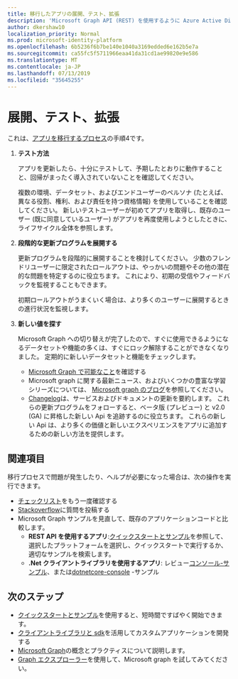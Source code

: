 ```yaml
---
title: 移行したアプリの展開、テスト、拡張
description: 'Microsoft Graph API (REST) を使用するように Azure Active Directory (Azure AD) アプリを移行する方法について説明します。ここでは、手順 3: 展開、テスト、拡張について説明します。'
author: dkershaw10
localization_priority: Normal
ms.prod: microsoft-identity-platform
ms.openlocfilehash: 6b5236f6b7be140e1040a3169edded6e162b5e7a
ms.sourcegitcommit: ca55fc5f5711966eaa41da31cd1ae99820e9e586
ms.translationtype: MT
ms.contentlocale: ja-JP
ms.lasthandoff: 07/13/2019
ms.locfileid: "35645255"
---
```

# <a name="deploy-test-and-extend"></a>展開、テスト、拡張

これは、[アプリを移行するプロセス](migrate-azure-ad-graph-planning-checklist.md)の手順4です。

1.  **テスト方法**

    アプリを更新したら、十分にテストして、予期したとおりに動作することと、回帰がまったく導入されていないことを確認してください。  

    複数の環境、データセット、およびエンドユーザーのペルソナ (たとえば、異なる役割、権利、および責任を持つ資格情報) を使用していることを確認してください。 新しいテストユーザーが初めてアプリを取得し、既存のユーザー (既に同意しているユーザー) がアプリを再度使用しようとしたときに、ライフサイクル全体を参照します。

2.  **段階的な更新プログラムを展開する**

    更新プログラムを段階的に展開することを検討してください。  少数のフレンドリユーザーに限定されたロールアウトは、やっかいの問題やその他の潜在的な問題を特定するのに役立ちます。  これにより、初期の受信やフィードバックを監視することもできます。

    初期ロールアウトがうまくいく場合は、より多くのユーザーに展開するときの進行状況を監視します。

3.  **新しい値を探す**

    Microsoft Graph への切り替えが完了したので、すぐに使用できるようになるデータセットや機能の多くは、すぐにロック解除することができなくなりました。 定期的に新しいデータセットと機能をチェックします。  

    - [Microsoft Graph で可能なこと](/graph/examples)を確認する
    - Microsoft graph に関する最新ニュース、およびいくつかの豊富な学習シリーズについては、 [Microsoft graph のブログ](/graph/blogs)を参照してください。
    - [Changelog](/greaph/changelog)は、サービスおよびドキュメントの更新を要約します。 これらの更新プログラムをフォローすると、ベータ版 (プレビュー) と v2.0 (GA) に昇格した新しい Api を追跡するのに役立ちます。  これらの新しい Api は、より多くの価値と新しいエクスペリエンスをアプリに追加するための新しい方法を提供します。  

## <a name="see-also"></a>関連項目

移行プロセスで問題が発生したり、ヘルプが必要になった場合は、次の操作を実行できます。

- [チェックリスト](migrate-azure-ad-graph-overview.md)をもう一度確認する
- [Stackoverflow](https://stackoverflow.com/questions/tagged/microsoft-graph)に質問を投稿する
- Microsoft Graph サンプルを見直して、既存のアプリケーションコードと比較します。
  - **REST API を使用するアプリ**:[クイックスタートとサンプル](https://developer.microsoft.com/graph/get-started)を参照して、選択したプラットフォームを選択し、クイックスタートで実行するか、適切なサンプルを検索します。
  - **.Net クライアントライブラリを使用するアプリ**: レビュー[コンソール-サンプル](https://github.com/microsoftgraph/console-csharp-snippets-sample)、または[dotnetcore-console](https://github.com/microsoftgraph/dotnetcore-console-sample) -サンプル

## <a name="next-steps"></a>次のステップ

- [クイックスタートとサンプル](/graph/get-started)を使用すると、短時間ですばやく開始できます。
- [クライアントライブラリと sdk](https://developer.microsoft.com/graph/get-started)を活用してカスタムアプリケーションを開発する 
- [Microsoft Graph](/graph/overview)の概念とプラクティスについて説明します。
- [Graph エクスプローラー](https://aka.ms/ge)を使用して、Microsoft graph を試してみてください。
